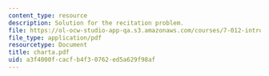 ```yaml
---
content_type: resource
description: Solution for the recitation problem.
file: https://ol-ocw-studio-app-qa.s3.amazonaws.com/courses/7-012-introduction-to-biology-fall-2004/a3f4000fcacfb4f30762ed5a629f98af_charta.pdf
file_type: application/pdf
resourcetype: Document
title: charta.pdf
uid: a3f4000f-cacf-b4f3-0762-ed5a629f98af
---
```

